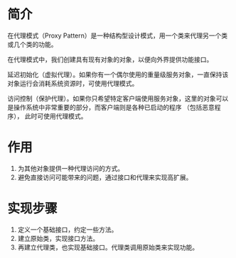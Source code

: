 # 简介
在代理模式（Proxy Pattern）是一种结构型设计模式，用一个类来代理另一个类或几个类的功能。

在代理模式中，我们创建具有现有对象的对象，以便向外界提供功能接口。

延迟初始化（虚拟代理）。如果你有一个偶尔使用的重量级服务对象，一直保持该对象运行会消耗系统资源时，可使用代理模式。

访问控制（保护代理）。如果你只希望特定客户端使用服务对象，这里的对象可以是操作系统中非常重要的部分，而客户端则是各种已启动的程序 （包括恶意程序）， 此时可使用代理模式。

# 作用
1. 为其他对象提供一种代理访问的方式。
2. 避免直接访问可能带来的问题，通过接口和代理来实现高扩展。

# 实现步骤
1. 定义一个基础接口，约定一些方法。
2. 建立原始类，实现接口方法。
3. 再建立代理类，也实现基础接口。代理类调用原始类来实现功能。
